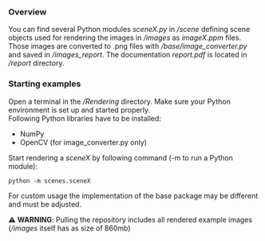 ### Overview
You can find several Python modules *sceneX.py* in */scene* defining scene objects used 
for rendering the images in */images* as *imageX.ppm* files. 
Those images are converted to .png files with */base/image_converter.py* and saved in */images_report*.
The documentation *report.pdf* is located in */report* directory.

### Starting examples
Open a terminal in the */Rendering* directory. Make sure your Python environment is set up and started properly.\
Following Python libraries have to be installed:
 - NumPy
 - OpenCV (for image_converter.py only)

Start rendering a *sceneX* by following command (-m to run a Python module):
```console
python -m scenes.sceneX
```
For custom usage the implementation of the base package may be different and must be adjusted.

:warning: **WARNING**: Pulling the repository includes all rendered example images (*/images* itself has as size of 860mb)
